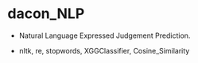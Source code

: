 # dacon_NLP

- Natural Language Expressed Judgement Prediction.

- nltk, re, stopwords, XGGClassifier, Cosine_Similarity
